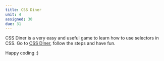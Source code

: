 ```yaml
---
title: CSS Diner
unit: 4
assigned: 30
due: 31
---
```


CSS Diner is a very easy and useful game to learn how to use selectors in CSS.
Go to [CSS DIner](https://flukeout.github.io/), follow the steps and have fun.

Happy coding :)
